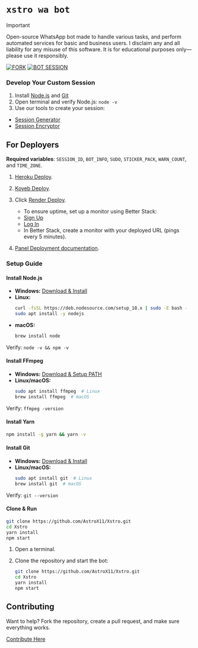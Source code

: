 # `xstro wa bot`

> [!Important]  
> Open-source WhatsApp bot made to handle various tasks, and perform automated services for basic and business users. I disclaim any and all liability for any misuse of this software. It is for educational purposes only—please use it responsibly.

[![FORK](https://img.shields.io/badge/Fork_Repo-black?style=for-the-badge&logo=github)](https://github.com/AstroX11/Xstro/fork)
[![BOT SESSION](https://img.shields.io/badge/Get_Session-black?style=for-the-badge&logo=github)](https://bit.ly/41mQBbY)

### Develop Your Custom Session

1. Install [Node.js](https://nodejs.org/) and [Git](https://git-scm.com/)
2. Open terminal and verify Node.js: `node -v`
3. Use our tools to create your session:
  - [Session Generator](https://github.com/AstroX11/XstroSession)
  - [Session Encryptor](https://github.com/AstroX11/session-maker-crypto)

## For Deployers

**Required variables**: `SESSION_ID`, `BOT_INFO`, `SUDO`, `STICKER_PACK`, `WARN_COUNT`, and `TIME_ZONE`.

1. [Heroku Deploy](https://www.heroku.com/deploy?template=https://github.com/AstroX11/Xstro).

2. [Koyeb Deploy](https://app.koyeb.com/services/deploy?type=git&builder=dockerfile&repository=https://github.com/AstroX11/Xstro&branch=master&name=xstro&env%5BSESSION_ID%5D=null&env%5BSUDO%5D=null&env%5BBOT_INFO%5D=αѕтяσχ11;χѕтяσ%20м∂&env%5BSTICKER_PACK%5D=мα∂є%20бу;χѕтяσ%20мυℓтι%20∂єνι¢є%20вσт&env%5BWARN_COUNT%5D=3&env%5BTIME_ZONE%5D=Africa/Lagos).

3. Click [Render Deploy](https://render.com/deploy?repo=https://github.com/AstroX11/Xstro).
   - To ensure uptime, set up a monitor using Better Stack:
   - [Sign Up](https://betterstack.com/users/sign-up)
   - [Log In](https://betterstack.com/users/sign-in#magic)
   - In Better Stack, create a monitor with your deployed URL (pings every 5 minutes).

4. [Panel Deployment documentation](https://github.com/AstroX11/Xstro/wiki/Panel-Support).

### Setup Guide

#### Install Node.js  
- **Windows:** [Download & Install](https://nodejs.org/)  
- **Linux:**  
  ```bash
  curl -fsSL https://deb.nodesource.com/setup_18.x | sudo -E bash -
  sudo apt install -y nodejs
  ```  
- **macOS:**  
  ```bash
  brew install node
  ```  
Verify: `node -v && npm -v`  

#### Install FFmpeg  
- **Windows:** [Download & Setup PATH](https://ffmpeg.org/download.html)  
- **Linux/macOS:**  
  ```bash
  sudo apt install ffmpeg  # Linux  
  brew install ffmpeg  # macOS  
  ```  
Verify: `ffmpeg -version`  

#### Install Yarn  
```bash
npm install -g yarn && yarn -v
```  

#### Install Git  
- **Windows:** [Download & Install](https://git-scm.com/)  
- **Linux/macOS:**  
  ```bash
  sudo apt install git  # Linux  
  brew install git  # macOS  
  ```  
Verify: `git --version`  

#### Clone & Run  
```bash
git clone https://github.com/AstroX11/Xstro.git
cd Xstro
yarn install
npm start
```

1. Open a terminal.
2. Clone the repository and start the bot:

   ```bash
   git clone https://github.com/AstroX11/Xstro.git
   cd Xstro
   yarn install
   npm start
   ```

## Contributing

Want to help? Fork the repository, create a pull request, and make sure everything works.

[Contribute Here](https://github.com/AstroX11/Xstro/blob/master/.github/contributing.md)